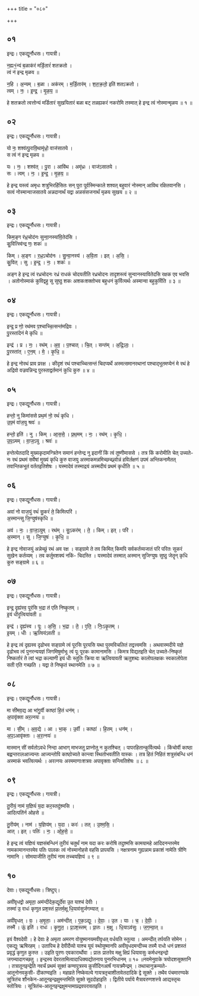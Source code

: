 +++
title = "०८०"

+++


## ०१
इन्द्रः। एकद्यूर्नौधसः। गायत्री।

न॒ह्य१॒॑न्यं ब॒ळाक॑रं मर्डि॒तारं॑ शतक्रतो ।  
त्वं न॑ इन्द्र मृळय ॥

न॒हि । अ॒न्यम् । ब॒ळा । अक॑रम् । म॒र्डि॒तार॑म् । श॒त॒क्र॒तो॒ इति॑ शतऽक्रतो ।  
त्वम् । नः॒ । इ॒न्द्र॒ । मृ॒ळ॒य॒ ॥

हे शतक्रतो त्वत्तोन्यं मर्डितारं सुखयितारं बळा बट् तन्नह्यकरं नकरोमि तस्मात् हे इन्द्र त्वं नोस्मान्मृळय ॥ १ ॥

## ०२
इन्द्रः। एकद्यूर्नौधसः। गायत्री।

यो नः॒ शश्व॑त्पु॒रावि॒थामृ॑ध्रो॒ वाज॑सातये ।  
स त्वं न॑ इन्द्र मृळय ॥

यः । नः॒ । शश्व॑त् । पु॒रा । आवि॑थ । अमृ॑ध्रः । वाज॑ऽसातये ।  
सः । त्वम् । नः॒ । इ॒न्द्र॒ । मृ॒ळ॒य॒ ॥

हे इन्द्र यस्त्वं अमृधः शत्रुभिरहिंसितः सन् पुरा पूर्वस्मिन्काले शश्वत् बहुवारं नोस्मान् आविथ रक्षितवानसि । सत्वं नोस्मान्वाजसातये अन्नदानार्थं यद्वा अन्नसंसजनार्थं मृळय सुखय ॥ २ ॥

## ०३
इन्द्रः। एकद्यूर्नौधसः। गायत्री।

किम॒ङ्ग र॑ध्र॒चोद॑नः सुन्वा॒नस्या॑वि॒तेद॑सि ।  
कु॒वित्स्वि॑न्द्र णः॒ शकः॑ ॥

किम् । अ॒ङ्ग । र॒ध्र॒ऽचोद॑नः । सु॒न्वा॒नस्य॑ । अ॒वि॒ता । इत् । अ॒सि॒ ।  
कु॒वित् । सु । इ॒न्द्र॒ । नः॒ । शकः॑ ॥

अङ्ग हे इन्द्र त्वं रध्रचोदनः रध्रं राधकं चोदयतीति रध्रचोदनः तादृशस्त्वं सुन्वानस्यावितेदसि रक्षक एव भवसि । अतोनोस्माकं कुविद्वहु सु सुष्ठु शकः अशकःशक्तोभव बहुधनं कुर्वित्यर्थः अस्मान्वा बहुकुर्विति ॥ ३ ॥

## ०४
इन्द्रः। एकद्यूर्नौधसः। गायत्री।

इन्द्र॒ प्र णो॒ रथ॑मव प॒श्चाच्चि॒त्सन्त॑मद्रिवः ।  
पु॒रस्ता॑देनं मे कृधि ॥

इन्द्र॑ । प्र । नः॒ । रथ॑म् । अ॒व॒ । प॒श्चात् । चि॒त् । सन्त॑म् । अ॒द्रि॒ऽवः॒ ।  
पु॒रस्ता॑त् । ए॒न॒म् । मे॒ । कृ॒धि॒ ॥

हे इन्द्र नोरथं प्राव प्ररक्ष । कीदृशं रथं पश्चाच्चित्सन्तं चिदप्यर्थे अस्मत्समानरथानां पश्चाद्भूतमप्येनं मे रथं हे अद्रिवो वज्रवन्निन्द्र पुरस्ताद्वर्तमानं कुधि कुरु ॥ ४ ॥

## ०५
इन्द्रः। एकद्यूर्नौधसः। गायत्री।

हन्तो॒ नु किमा॑ससे प्रथ॒मं नो॒ रथं॑ कृधि ।  
उ॒प॒मं वा॑ज॒यु श्रवः॑ ॥

हन्तो॒ इति॑ । नु । किम् । आ॒स॒से॒ । प्र॒थ॒मम् । नः॒ । रथ॑म् । कृ॒धि॒ ।  
उ॒प॒ऽमम् । वा॒ज॒ऽयु । श्रवः॑ ॥

हन्तेत्येतदादि मुख्यकृदामन्त्रितेन समानं हन्तेन्द्र नु इदानीं किं त्वं तूष्णीमाससे । तत्र किं करोमीति चेत् उच्यते-नः रथं प्रथमं सर्वेषां मुख्यं कृधि कुरु वाजयु अस्माकमन्नमिच्छच्छ्र्वोन्नं हविर्लक्षणं उपमं अन्तिकनामैतत् तवान्तिकभूतं वर्ततइतिशेषः । यस्मादेवं तस्माद्रयं अस्मदीयं प्रथमं कृधीति ॥ ५ ॥

## ०६
इन्द्रः। एकद्यूर्नौधसः। गायत्री।

अवा॑ नो वाज॒युं रथं॑ सु॒करं॑ ते॒ किमित्परि॑ ।  
अ॒स्मान्त्सु जि॒ग्युष॑स्कृधि ॥

अव॑ । नः॒ । वा॒ज॒ऽयुम् । रथ॑म् । सु॒ऽकर॑म् । ते॒ । किम् । इत् । परि॑ ।  
अ॒स्मान् । सु । जि॒ग्युषः॑ । कृ॒धि॒ ॥

हे इन्द्र नोवाजयुं अन्नेच्छुं रथं अव रक्ष । सङ्ग्रामे ते तव किमित् किमपि सर्वकर्तव्यजातं परि परितः सुकरं सुखेन कर्तव्यम् । तव कर्तुमशक्यं नकिं- चिदस्ति । यस्मादेवं तस्मात् अस्मान् सुजिग्युषः सुष्ठु जेतॄन् कृधि कुरु सङ्ग्रामे ॥ ६ ॥

## ०७
इन्द्रः। एकद्यूर्नौधसः। गायत्री।

इन्द्र॒ दृह्य॑स्व॒ पूर॑सि भ॒द्रा त॑ एति निष्कृ॒तम् ।  
इ॒यं धीरृ॒त्विया॑वती ॥

इन्द्र॑ । दृह्य॑स्व । पूः । अ॒सि॒ । भ॒द्रा । ते॒ । ए॒ति॒ । निः॒ऽकृ॒तम् ।  
इ॒यम् । धीः । ऋ॒त्विय॑ऽवती ॥

हे इन्द्र त्वं दृह्यस्व दृढोभव सङ्ग्रामे त्वं पूरसि पूरयसि यथा पुरमविचलितं तद्वत्त्वमसि । अथवास्मदीये यज्ञे दृढोभव त्वं पुनरन्ययज्ञं जिगमिषुर्माभूः त्वं पूः पूरकः कामानामसि । किमत्र विद्यतइति चेत् उच्यते-निष्कृतं निष्कर्तारं ते त्वां भद्रा कल्याणी इयं धीः स्तुतिः क्रिया वा ऋत्वियावती ऋतुशब्दः कालोपलक्षकः स्वकालोपेता सती एति गच्छति । यद्वा ते निष्कृतं स्थानमेति ॥ ७ ॥

## ०८
इन्द्रः। एकद्यूर्नौधसः। गायत्री।

मा सी॑मव॒द्य आ भा॑गु॒र्वी काष्ठा॑ हि॒तं धन॑म् ।  
अ॒पावृ॑क्ता अर॒त्नयः॑ ॥

मा । सी॒म् । अ॒व॒द्ये । आ । भा॒क् । उ॒र्वी । काष्ठा॑ । हि॒तम् । धन॑म् ।  
अ॒प॒ऽआवृ॑क्ताः । अ॒र॒त्नयः॑ ॥

मास्मान् सीं सर्वतोऽवधे निन्दा आभाग् माभजतु प्राप्नोतु न कुतश्चित् । पापरहितान्कुर्वित्यर्थः । किंचोर्वी काष्ठा बह्वन्तरालआज्यन्तः आज्यन्तोपि काष्ठोच्यते कान्त्वा स्थितोभवतीति यास्कः । तत्र हितं निहितं शत्रुसंबन्धि धनं अस्माकं भवत्वित्यर्थः । अरत्नयः अरममाणाःशत्रवः अपावृक्ताः सन्त्वितिशेषः ॥ ८ ॥

## ०९
इन्द्रः। एकद्यूर्नौधसः। गायत्री।

तु॒रीयं॒ नाम॑ य॒ज्ञियं॑ य॒दा कर॒स्तदु॑श्मसि ।  
आदित्पति॑र्न ओहसे ॥

तु॒रीय॑म् । नाम॑ । य॒ज्ञिय॑म् । य॒दा । करः॑ । तत् । उ॒श्म॒सि॒ ।  
आत् । इत् । पतिः॑ । नः॒ । ओ॒ह॒से॒ ॥

हे इन्द्र त्वं यज्ञियं यज्ञसंबन्धिनं तुरीयं चतुर्थं नाम यदा करः करोषि तदुश्मसि कामयामहे आदिदनन्तरमेव नामकामानन्तरमेव पतिः पालकः त्वं नोस्मानोहसे वहसि प्रापयसि । नक्षत्रनाम गुह्यन्नाम प्रकाशं नामेति त्रीणि नामानि । सोमयाजीति तुरीयं नाम तच्चयज्ञियं ॥ ९ ॥

## १०
देवाः। एकद्यूर्नौधसः। त्रिष्टुप्।

अवी॑वृधद्वो अमृता॒ अम॑न्दीदेक॒द्यूर्दे॑वा उ॒त याश्च॑ देवीः ।  
तस्मा॑ उ॒ राधः॑ कृणुत प्रश॒स्तं प्रा॒तर्म॒क्षू धि॒याव॑सुर्जगम्यात् ॥

अवी॑वृधत् । वः॒ । अ॒मृ॒ताः॒ । अम॑न्दीत् । ए॒क॒ऽद्यूः । दे॒वाः॒ । उ॒त । याः । च॒ । दे॒वीः॒ ।  
तस्मै॑ । ऊं॒ इति॑ । राधः॑ । कृ॒णु॒त॒ । प्र॒ऽश॒स्तम् । प्रा॒तः । म॒क्षु । धि॒याऽव॑सुः । ज॒ग॒म्या॒त् ॥

इयं वैश्वदेवी । हे देवाः हे अमृता अमरण वोयुष्मानयमवीवृधत् वर्धयति स्तुत्या । अमन्दीत् तर्पयति सोमेन । एकद्यूः ऋषिरहम् । उतापिच हे देवीर्देव्यो याश्च यूयं स्थोयुष्मानपि अवीवृधदमन्दीच्च तस्मै राधो धनं प्रशस्तं प्रवृद्धं कृणुत कुरुत । उइति पूरणः एवकारार्थोवा । प्रातः प्रातरेव मक्षु क्षिप्रं धियावसुः कर्मधनइन्द्रो जगम्यादागच्छतु । इन्द्रस्य देवरतामित्वादाधिक्यद्योतनाय पुनरभिधानम् ॥ १० ॥नवमेनुवाके त्रयोदशसूक्तानि । तत्रातूनइन्द्रेति नवर्चं प्रथमं सूक्तं कण्वपुत्रस्य कुसीदिनआर्षं गायत्रमैन्द्रम् । तथाचानुक्रम्यते-आतूनोनवकुसी- दीकाण्वइति । महाव्रते निष्केवल्ये गायत्रतृचाशीतावेतदादिके द्वे सूक्ते । तथैव पंचमारण्यके सूत्रितंच शौनकेन-आतूनइन्द्रक्षुमन्तमिति सूक्ते सूददोहाइति । द्वितीये पर्याये मैत्रावरुणशस्त्रे आद्यस्तृचः स्तोत्रियः । सूत्रितंच-आतूनइन्द्रक्षुमन्तमाप्रद्रवपरावतइति ।